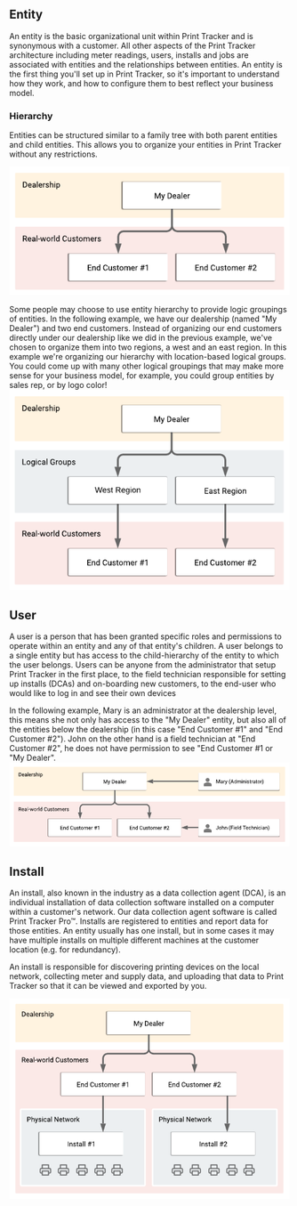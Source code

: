 ## Entity
An entity is the basic organizational unit within Print Tracker and is synonymous with a customer. All other aspects of the Print Tracker architecture including meter readings, users, installs and jobs are associated with entities and the relationships between entities. An entity is the first thing you'll set up in Print Tracker, so it's important to understand how they work, and how to configure them to best reflect your business model. 

### Hierarchy
Entities can be structured similar to a family tree with both parent entities and child entities. This allows you to organize your entities in Print Tracker without any restrictions. 

![](../images/entity-hierarchy-customer-grouping.png)

Some people may choose to use entity hierarchy to provide logic groupings of entities. In the following example, we have our dealership (named "My Dealer") and two end customers. Instead of organizing our end customers directly under our dealership like we did in the previous example, we've chosen to organize them into two regions, a west and an east region. In this example we're organizing our hierarchy with location-based logical groups. You could come up with many other logical groupings that may make more sense for your business model, for example, you could group entities by sales rep, or by logo color!
![](../images/entity-hierarchy-logical-grouping.png)

## User
A user is a person that has been granted specific roles and permissions to operate within an entity and any of that entity's children. A user belongs to a single entity but has access to the child-hierarchy of the entity to which the user belongs. Users can be anyone from the administrator that setup Print Tracker in the first place, to the field technician responsible for setting up installs (DCAs) and on-boarding new customers, to the end-user who would like to log in and see their own devices

In the following example, Mary is an administrator at the dealership level, this means she not only has access to the "My Dealer" entity, but also all of the entities below the dealership (in this case "End Customer #1" and "End Customer #2"). John on the other hand is a field technician at "End Customer #2", he does not have permission to see "End Customer #1 or "My Dealer".
![](../images/entity-hierarchy-users.png)

## Install
An install, also known in the industry as a data collection agent (DCA), is an individual installation of data collection software installed on a computer within a customer's network. Our data collection agent software is called Print Tracker Pro™. Installs are registered to entities and report data for those entities. An entity usually has one install, but in some cases it may have multiple installs on multiple different machines at the customer location (e.g. for redundancy).

An install is responsible for discovering printing devices on the local network, collecting meter and supply data, and uploading that data to Print Tracker so that it can be viewed and exported by you.

![](../images/entity-hierarchy-installs.png)
